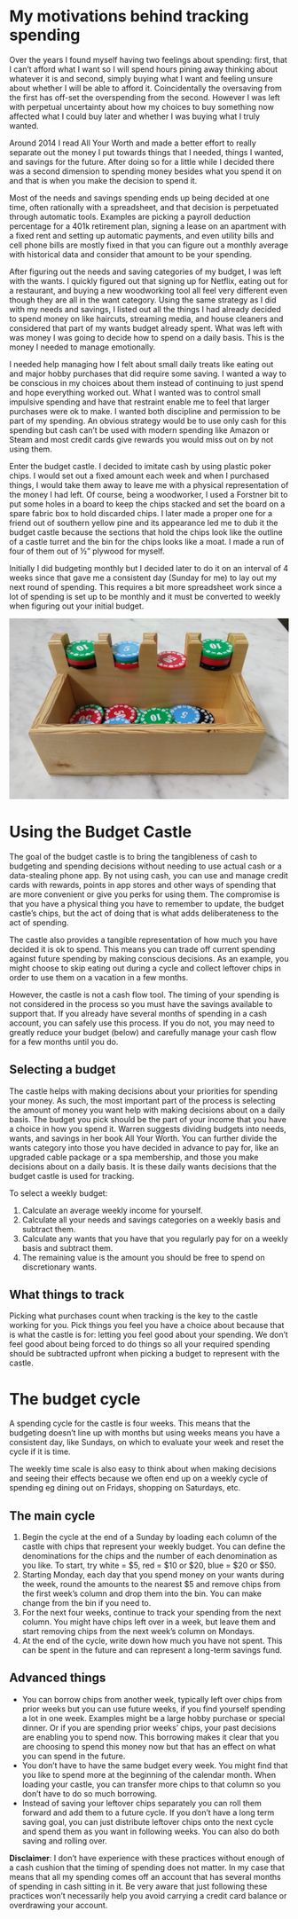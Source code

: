 # My motivations behind tracking spending

Over the years I found myself having two feelings about spending: first, that I can’t afford what I want so I will spend hours pining away thinking about whatever it is and second, simply buying what I want and feeling unsure about whether I will be able to afford it. Coincidentally the oversaving from the first has off-set the overspending from the second. However I was left with perpetual uncertainty about how my choices to buy something now affected what I could buy later and whether I was buying what I truly wanted.

Around 2014 I read All Your Worth and made a better effort to really separate out the money I put towards things that I needed, things I wanted, and savings for the future. After doing so for a little while I decided there was a second dimension to spending money besides what you spend it on and that is when you make the decision to spend it.

Most of the needs and savings spending ends up being decided at one time, often rationally with a spreadsheet, and that decision is perpetuated through automatic tools. Examples are picking a payroll deduction percentage for a 401k retirement plan, signing a lease on an apartment with a fixed rent and setting up automatic payments, and even utility bills and cell phone bills are mostly fixed in that you can figure out a monthly average with historical data and consider that amount to be your spending.

After figuring out the needs and saving categories of my budget, I was left with the wants. I quickly figured out that signing up for Netflix, eating out for a restaurant, and buying a new woodworking tool all feel very different even though they are all in the want category. Using the same strategy as I did with my needs and savings, I listed out all the things I had already decided to spend money on like haircuts, streaming media, and house cleaners and considered that part of my wants budget already spent. What was left with was money I was going to decide how to spend on a daily basis. This is the money I needed to manage emotionally.

I needed help managing how I felt about small daily treats like eating out and major hobby purchases that did require some saving. I wanted a way to be conscious in my choices about them instead of continuing to just spend and hope everything worked out. What I wanted was to control small impulsive spending and have that restraint enable me to feel that larger purchases were ok to make. I wanted both discipline and permission to be part of my spending. An obvious strategy would be to use only cash for this spending but cash can’t be used with modern spending like Amazon or Steam and most credit cards give rewards you would miss out on by not using them.

Enter the budget castle. I decided to imitate cash by using plastic poker chips. I would set out a fixed amount each week and when I purchased things, I would take them away to leave me with a physical representation of the money I had left. Of course, being a woodworker, I used a Forstner bit to put some holes in a board to keep the chips stacked and set the board on a spare fabric box to hold discarded chips.
I later made a proper one for a friend out of southern yellow pine and its appearance led me to dub it the budget castle because the sections that hold the chips look like the outline of a castle turret and the bin for the chips looks like a moat. I made a run of four of them out of ½” plywood for myself.

Initially I did budgeting monthly but I decided later to do it on an interval of 4 weeks since that gave me a consistent day (Sunday for me) to lay out my next round of spending. This requires a bit more spreadsheet work since a lot of spending is set up to be monthly and it must be converted to weekly when figuring out your initial budget.

![budget castle](/images/budget_castle.png)

# Using the Budget Castle

The goal of the budget castle is to bring the tangibleness of cash to budgeting and spending decisions without needing to use actual cash or a data-stealing phone app. By not using cash, you can use and manage credit cards with rewards, points in app stores and other ways of spending that are more convenient or give you perks for using them. The compromise is that you have a physical thing you have to remember to update, the budget castle’s chips, but the act of doing that is what adds deliberateness to the act of spending.

The castle also provides a tangible representation of how much you have decided it is ok to spend. This means you can trade off current spending against future spending by making conscious decisions. As an example, you might choose to skip eating out during a cycle and collect leftover chips in order to use them on a vacation in a few months.

However, the castle is not a cash flow tool. The timing of your spending is not considered in the process so you must have the savings available to support that. If you already have several months of spending in a cash account, you can safely use this process. If you do not, you may need to greatly reduce your budget (below) and carefully manage your cash flow for a few months until you do.

## Selecting a budget

The castle helps with making decisions about your priorities for spending your money. As such, the most important part of the process is selecting the amount of money you want help with making decisions about on a daily basis. The budget you pick should be the part of your income that you have a choice in how you spend it. Warren suggests dividing budgets into needs, wants, and savings in her book All Your Worth. You can further divide the wants category into those you have decided in advance to pay for, like an upgraded cable package or a spa membership, and those you make decisions about on a daily basis. It is these daily wants decisions that the budget castle is used for tracking.

To select a weekly budget:

1. Calculate an average weekly income for yourself.
1. Calculate all your needs and savings categories on a weekly basis and subtract them.
1. Calculate any wants that you have that you regularly pay for on a weekly basis and subtract them.
1. The remaining value is the amount you should be free to spend on discretionary wants.

## What things to track

Picking what purchases count when tracking is the key to the castle working for you. Pick things you feel you have a choice about because that is what the castle is for: letting you feel good about your spending. We don’t feel good about being forced to do things so all your required spending should be subtracted upfront when picking a budget to represent with the castle.

# The budget cycle

A spending cycle for the castle is four weeks. This means that the budgeting doesn’t line up with months but using weeks means you have a consistent day, like Sundays, on which to evaluate your week and reset the cycle if it is time.

The weekly time scale is also easy to think about when making decisions and seeing their effects because we often end up on a weekly cycle of spending eg dining out on Fridays, shopping on Saturdays, etc.

## The main cycle

1. Begin the cycle at the end of a Sunday by loading each column of the castle with chips that represent your weekly budget. You can define the denominations for the chips and the number of each denomination as you like. To start, try white = $5, red = $10 or $20, blue = $20 or $50.
1. Starting Monday, each day that you spend money on your wants during the week, round the amounts to the nearest $5 and remove chips from the first week’s column and drop them into the bin. You can make change from the bin if you need to.
1. For the next four weeks, continue to track your spending from the next column. You might have chips left over in a week, but leave them and start removing chips from the next week’s column on Mondays.
1. At the end of the cycle, write down how much you have not spent. This can be spent in the future and can represent a long-term savings fund.

## Advanced things

* You can borrow chips from another week, typically left over chips from prior weeks but you can use future weeks, if you find yourself spending a lot in one week. Examples might be a large hobby purchase or special dinner. Or if you are spending prior weeks’ chips, your past decisions are enabling you to spend now. This borrowing makes it clear that you are choosing to spend this money now but that has an effect on what you can spend in the future.
* You don’t have to have the same budget every week. You might find that you like to spend more at the beginning of the calendar month. When loading your castle, you can transfer more chips to that column so you don’t have to do so much borrowing.
* Instead of saving your leftover chips separately you can roll them forward and add them to a future cycle. If you don’t have a long term saving goal, you can just distribute leftover chips onto the next cycle and spend them as you want in following weeks. You can also do both saving and rolling over.

**Disclaimer**: I don’t have experience with these practices without enough of a cash cushion that the timing of spending does not matter. In my case that means that all my spending comes off an account that has several months of spending in cash sitting in it. Be very aware that just following these practices won’t necessarily help you avoid carrying a credit card balance or overdrawing your account.
